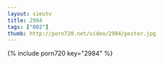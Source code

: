 ```yaml
--- 
layout: sieutv
title: 2984
tags: ["002"]
thumb: http://porn720.net/video/2984/poster.jpg
---
```

{% include porn720 key="2984" %} 
